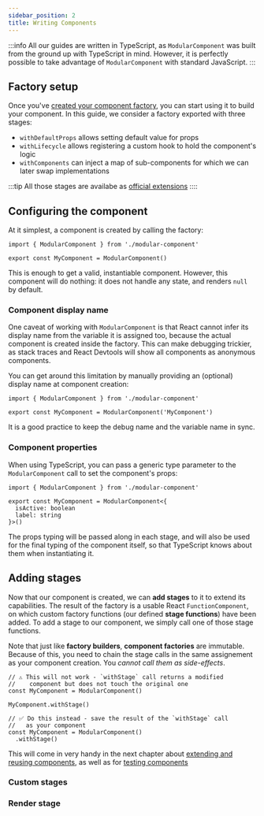 ```yaml
---
sidebar_position: 2
title: Writing Components
---
```


:::info
All our guides are written in TypeScript, as `ModularComponent` was built from the ground up with TypeScript in mind.
However, it is perfectly possible to take advantage of `ModularComponent` with standard JavaScript.
:::

## Factory setup

Once you've [created your component factory](./building-the-factory.md), you can start using it to build your component.
In this guide, we consider a factory exported with three stages:

* `withDefaultProps` allows setting default value for props
* `withLifecycle` allows registering a custom hook to hold the component's logic
* `withComponents` can inject a map of sub-components for which we can later swap implementations

:::tip
All those stages are availabe as [official extensions](../extensions/official/official.md)
::::

## Configuring the component

At it simplest, a component is created by calling the factory:

```tsx
import { ModularComponent } from './modular-component'

export const MyComponent = ModularComponent()
```

This is enough to get a valid, instantiable component. However, this component will do nothing: it does not handle
any state, and renders `null` by default.

### Component display name

One caveat of working with `ModularComponent` is that React cannot infer its display name from the variable it is assigned too,
because the actual component is created inside the factory. This can make debugging trickier, as stack traces and React Devtools
will show all components as anonymous components.

You can get around this limitation by manually providing an (optional) display name at component creation:

```tsx
import { ModularComponent } from './modular-component'

export const MyComponent = ModularComponent('MyComponent')
```

It is a good practice to keep the debug name and the variable name in sync.

### Component properties

When using TypeScript, you can pass a generic type parameter to the `ModularComponent` call to set the component's props:

```tsx
import { ModularComponent } from './modular-component'

export const MyComponent = ModularComponent<{
  isActive: boolean
  label: string
}>()
```

The props typing will be passed along in each stage, and will also be used for the final typing of the component itself, so
that TypeScript knows about them when instantiating it.

## Adding stages

Now that our component is created, we can **add stages** to it to extend its capabilities. The result of the factory is a usable React `FunctionComponent`, 
on which custom factory functions (our defined **stage functions**) have been added. To add a stage to our component, we simply call one of those 
stage functions.

Note that just like **factory builders**, **component factories** are immutable. Because of this, you need to chain the stage calls in the same
assignement as your component creation. You _cannot call them as side-effects_.

```tsx
// ⚠️ This will not work - `withStage` call returns a modified 
//    component but does not touch the original one
const MyComponent = ModularComponent()

MyComponent.withStage()

// ✅ Do this instead - save the result of the `withStage` call
//   as your component
const MyComponent = ModularComponent()
  .withStage()
```

This will come in very handy in the next chapter about [extending and reusing components](./reusing-components.md), as well as for
[testing components](./testing-components.md)

### Custom stages

### Render stage

